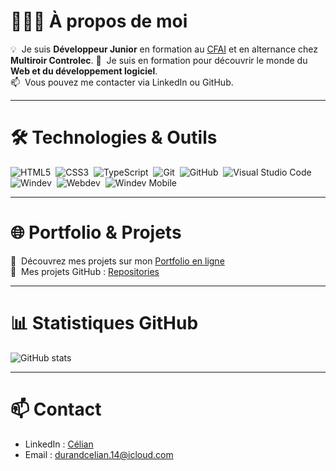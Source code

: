 # 👨🏻‍💻 À propos de moi

💡 &nbsp;Je suis **Développeur Junior** en formation au [CFAI](https://www.pole-formation-lda.fr) et en alternance chez **Multiroir Controlec**.
🌱 &nbsp;Je suis en formation pour découvrir le monde du **Web et du développement logiciel**.  
📫 &nbsp;Vous pouvez me contacter via LinkedIn ou GitHub.

---

# 🛠 Technologies & Outils

![HTML5](https://img.shields.io/badge/HTML5-E34F26?style=flat&logo=html5&logoColor=white)&nbsp;
![CSS3](https://img.shields.io/badge/CSS3-1572B6?style=flat&logo=css3&logoColor=white)&nbsp;
![TypeScript](https://img.shields.io/badge/TypeScript-3178C6?style=flat&logo=typescript&logoColor=white)&nbsp;
![Git](https://img.shields.io/badge/Git-F05032?style=flat&logo=git&logoColor=white)&nbsp;
![GitHub](https://img.shields.io/badge/GitHub-181717?style=flat&logo=github&logoColor=white)&nbsp;
![Visual Studio Code](https://img.shields.io/badge/VS%20Code-007ACC?style=flat&logo=visual-studio-code&logoColor=white)&nbsp;
![Windev](https://img.shields.io/badge/Windev-05122A?style=flat&logo=devdotto&logoColor=white)&nbsp;
![Webdev](https://img.shields.io/badge/Webdev-05122A?style=flat&logo=devdotto&logoColor=white)&nbsp;
![Windev Mobile](https://img.shields.io/badge/Windev%20Mobile-05122A?style=flat&logo=devdotto&logoColor=white)&nbsp;

---

# 🌐 Portfolio & Projets
💼 &nbsp;Découvrez mes projets sur mon [Portfolio en ligne](https://celianoli.github.io/Portfolio/)  
📂 &nbsp;Mes projets GitHub : [Repositories](https://github.com/celianoli?tab=repositories)

---

# 📊 Statistiques GitHub
![GitHub stats](https://github-readme-stats.vercel.app/api?username=celianoli&show_icons=true&theme=radical)

---

# 📫 Contact

- LinkedIn : [Célian](https://www.linkedin.com/in/c%C3%A9lian-durand-46b3a92b3/)
- Email : [durandcelian.14@icloud.com](mailto:durandcelian.14@icloud.com)
